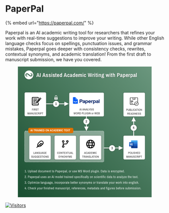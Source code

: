 # PaperPal

{% embed url="https://paperpal.com/" %}

Paperpal is an AI academic writing tool for researchers that refines your work with real-time suggestions to improve your writing. While other English language checks focus on spellings, punctuation issues, and grammar mistakes, Paperpal goes deeper with consistency checks, rewrites, contextual synonyms, and academic translation! From the first draft to manuscript submission, we have you covered.

<figure><img src="../../.gitbook/assets/paperpal.jpeg" alt="" width="563"></figure>

[![Visitors](https://api.visitorbadge.io/api/visitors?path=https%3A%2F%2Fgithub.com%2Fdrshahizan\&labelColor=%23697689\&countColor=%23555555\&style=plastic)](https://visitorbadge.io/status?path=https%3A%2F%2Fgithub.com%2Fdrshahizan)
